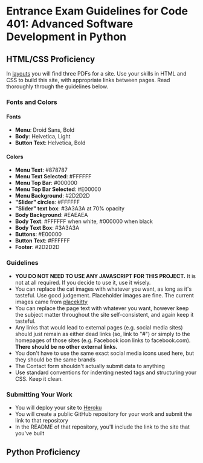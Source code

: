 # Entrance Exam Guidelines for Code 401: Advanced Software Development in Python

## HTML/CSS Proficiency

In [layouts](./layouts) you will find three PDFs for a site. Use your skills in HTML and CSS to build this site, with appropriate links between pages. Read thoroughly through the guidelines below.

### Fonts and Colors

#### Fonts
- **Menu**: Droid Sans, Bold
- **Body**: Helvetica, Light
- **Button Text**: Helvetica, Bold

#### Colors
- **Menu Text**: #878787
- **Menu Text Selected**: #FFFFFF
- **Menu Top Bar**: #000000
- **Menu Top Bar Selected**: #E00000
- **Menu Background**: #2D2D2D
- **"Slider" circles**: #FFFFFF
- **"Slider" text box**: #3A3A3A at 70% opacity
- **Body Background**: #EAEAEA
- **Body Text**: #FFFFFF when white, #000000 when black
- **Body Text Box**: #3A3A3A
- **Buttons**: #E00000
- **Button Text**: #FFFFFF
- **Footer**: #2D2D2D


### Guidelines

- **YOU DO NOT NEED TO USE ANY JAVASCRIPT FOR THIS PROJECT.** It is not at all required. If you decide to use it, use it wisely.
- You can replace the cat images with whatever you want, as long as it's tasteful. Use good judgement. Placeholder images are fine. The current images came from [placekitty](http://www.placekitten.com)
- You can replace the page text with whatever you want, however keep the subject matter throughout the site self-consistent, and again keep it tasteful.
- Any links that would lead to external pages (e.g. social media sites) should just remain as either dead links (so, link to "#") or simply to the homepages of those sites (e.g. Facebook icon links to facebook.com). **There should be no other external links.**
- You don't have to use the same exact social media icons used here, but they should be the same brands
- The Contact form shouldn't actually submit data to anything
- Use standard conventions for indenting nested tags and structuring your CSS. Keep it clean.

### Submitting Your Work

- You will deploy your site to [Heroku](https://www.heroku.com/)
- You will create a public GitHub repository for your work and submit the link to that repository
- In the README of that repository, you'll include the link to the site that you've built

## Python Proficiency